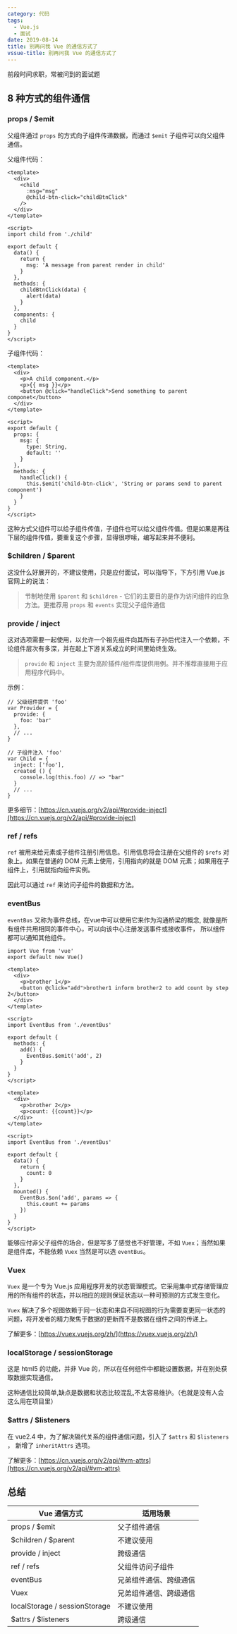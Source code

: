 ```yaml
---
category: 代码
tags:
  - Vue.js
  - 面试
date: 2019-08-14
title: 别再问我 Vue 的通信方式了
vssue-title: 别再问我 Vue 的通信方式了
---
```


前段时间求职，常被问到的面试题

<!-- more -->

## 8 种方式的组件通信

### props / $emit

父组件通过 ```props``` 的方式向子组件传递数据，而通过 ```$emit``` 子组件可以向父组件通信。

父组件代码：

```vue{4,5}
<template>
  <div>
    <child
      :msg="msg"
      @child-btn-click="childBtnClick"
    />
  </div>
</template>

<script>
import child from './child'

export default {
  data() {
    return {
      msg: 'A message from parent render in child'
    }
  },
  methods: {
    childBtnClick(data) {
      alert(data)
    }
  },
  components: {
    child
  }
}
</script>
```

子组件代码：

```vue{19}
<template>
  <div>
    <p>A child component.</p>
    <p>{{ msg }}</p>
    <button @click="handleClick">Send something to parent componet</button>
  </div>
</template>

<script>
export default {
  props: {
    msg: {
      type: String,
      default: ''
    }
  },
  methods: {
    handleClick() {
      this.$emit('child-btn-click', 'String or params send to parent component')
    }
  }
}
</script>
```

这种方式父组件可以给子组件传值，子组件也可以给父组件传值。但是如果是再往下层的组件传值，要重复这个步骤，显得很啰嗦，编写起来并不便利。

### $children / $parent

这没什么好展开的，不建议使用，只是应付面试，可以指导下，下方引用 Vue.js 官网上的说法：

> 节制地使用 ```$parent``` 和 ```$children``` - 它们的主要目的是作为访问组件的应急方法。更推荐用 ```props``` 和 ```events``` 实现父子组件通信

### provide / inject

这对选项需要一起使用，以允许一个祖先组件向其所有子孙后代注入一个依赖，不论组件层次有多深，并在起上下游关系成立的时间里始终生效。

> ```provide``` 和 ```inject``` 主要为高阶插件/组件库提供用例。并不推荐直接用于应用程序代码中。

示例：

```js{3,4,5,11}
// 父级组件提供 'foo'
var Provider = {
  provide: {
    foo: 'bar'
  },
  // ...
}

// 子组件注入 'foo'
var Child = {
  inject: ['foo'],
  created () {
    console.log(this.foo) // => "bar"
  }
  // ...
}
```

更多细节：[https://cn.vuejs.org/v2/api/#provide-inject](https://cn.vuejs.org/v2/api/#provide-inject)

### ref / refs

```ref``` 被用来给元素或子组件注册引用信息。引用信息将会注册在父组件的 ```$refs``` 对象上。如果在普通的 DOM 元素上使用，引用指向的就是 DOM 元素；如果用在子组件上，引用就指向组件实例。

因此可以通过 ```ref``` 来访问子组件的数据和方法。

### eventBus

```eventBus``` 又称为事件总线，在vue中可以使用它来作为沟通桥梁的概念, 就像是所有组件共用相同的事件中心，可以向该中心注册发送事件或接收事件， 所以组件都可以通知其他组件。

```js{2}
import Vue from 'vue'
export default new Vue()
```

```vue{14}
<template>
  <div>
    <p>brother 1</p>
    <button @click="add">brother1 inform brother2 to add count by step 2</button>
  </div>
</template>

<script>
import EventBus from './eventBus'

export default {
  methods: {
    add() {
      EventBus.$emit('add', 2)
    }
  }
}
</script>
```

```vue{18,19,20}
<template>
  <div>
    <p>brother 2</p>
    <p>count: {{count}}</p>
  </div>
</template>

<script>
import EventBus from './eventBus'

export default {
  data() {
    return {
      count: 0
    }
  },
  mounted() {
    EventBus.$on('add', params => {
      this.count += params
    })
  }
}
</script>
```

能够应付非父子组件的场合，但是写多了感觉也不好管理，不如 ```Vuex```；当然如果是组件库，不能依赖 ```Vuex``` 当然是可以选 ```eventBus```。

### Vuex

```Vuex``` 是一个专为 Vue.js 应用程序开发的状态管理模式。它采用集中式存储管理应用的所有组件的状态，并以相应的规则保证状态以一种可预测的方式发生变化。

```Vuex``` 解决了多个视图依赖于同一状态和来自不同视图的行为需要变更同一状态的问题，将开发者的精力聚焦于数据的更新而不是数据在组件之间的传递上。

了解更多：[https://vuex.vuejs.org/zh/](https://vuex.vuejs.org/zh/)

### localStorage / sessionStorage

这是 html5 的功能，并非 Vue 的，所以在任何组件中都能设置数据，并在别处获取数据实现通信。

这种通信比较简单,缺点是数据和状态比较混乱,不太容易维护。（也就是没有人会这么用在项目里）

### $attrs / $listeners

在 vue2.4 中，为了解决隔代关系的组件通信问题，引入了 ```$attrs``` 和 ```$listeners``` ， 新增了 ```inheritAttrs``` 选项。

了解更多：[https://cn.vuejs.org/v2/api/#vm-attrs](https://cn.vuejs.org/v2/api/#vm-attrs)

## 总结

|  Vue 通信方式   | 适用场景  |
|  ----  | ----  |
| props / $emit  | 父子组件通信 |
| $children / $parent  | 不建议使用 |
| provide / inject  | 跨级通信 |
| ref / refs  | 父组件访问子组件 |
| eventBus  | 兄弟组件通信、跨级通信 |
| Vuex  | 兄弟组件通信、跨级通信 |
| localStorage / sessionStorage  | 不建议使用 |
| $attrs / $listeners  | 跨级通信 |
